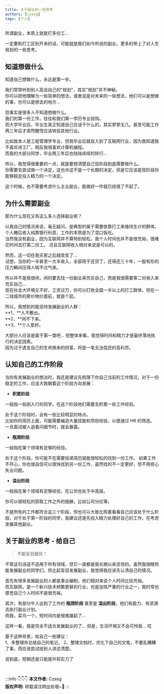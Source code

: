 ```yaml
---
title: 关于副业的一些思考
authors: [czasg]
tags: [个人]
---
```


所谓副业，本质上就是打多份工...

一定要和打工区别开来的话，可能就是我们如今所说的副业，更多的带上了对人生规划的一些思考。

<!--truncate-->

## 知道想做什么
知道自己想做什么，永远是第一步。

我们常常听到别人高谈自己的"规划"，其实"规划"并不神秘。  
你可以把他理解为一些简单的想法，或者说是对未来的一些想法，他们可以是想做的事，也可以是想去的地方...   

但事实是很多人不知道想做什么。  
我们的第一份工作，往往和我们第一学历专业挂钩。  
而大学毕业后，毕业生真正知道自己应该干什么的，其实寥寥无几。甚至可能工作两三年后才突然醒悟应该转投其他行业。

比如我本人是工程管理学专业，但我毕业后就投入到了互联网行业，因为我知道我不喜欢进工厂，相反我很喜欢计算机编程。  
而我的大部分同学，毕业两三年后也陆陆续续的转行...

所以，我觉得很重要的一点，就是要想清楚自己现阶段到底需要做什么。    
你需要去尝试做一个决定，这也许这不是一个长期的决定，但是它应该是现阶段你能够稳定投入精力的一个决定。

这个时候，也不需要考虑什么主业副业，能做好一件就已经很了不起了。


## 为什么需要副业
那为什么现在又有这么多人选择副业呢？

以我自己的情况来说，毫无疑问，是典型的属于需要依靠打工来维持生计的群体。个人睡后收入纯靠银行利息，工作的本质是为了混口饭吃。   
当然我没有副业，因为互联网并不算特别轻松，我个人时间也并不是很充裕，很难花时间去打第二份工。
况且互联网收入相对来说是可以的。   

然而，这一切在我买房之后就改变了...  
试想，当你的一半甚至一大半收入，全部用于还贷了，还得还三十年，一股有形的压力瞬间压得人喘不过气来。  

所以并不是我很闲，闲的要去找一份副业来充实自己，而是我很需要第二份收入来充实自己...  
现在社会大环境又不好，工资过万，你可以打败全国一半以上的打工群体，但在一二线城市的房价物价面前，就是个屁。

所以，我想到的能坚持发展副业的人群：  
**1、**入不敷出。   
**2、**闲不下来。   
**3、**个人爱好。    

大部分人应该是属于第一类吧... 但整体来看，我觉得时间和精力才是最终落地执行的决定因素。  
因为过于透支自己的生命换来的财富，将是一笔无法偿还的高利贷。  

## 认知自己的工作阶段
当你有发展副业的想法时，我还是建议先梳理下你自己当前的工作情况，对于一份稳定的工作，应该大致朝着这个阶段方向发展：  

* **积累阶段**

一般指一些刚入行的同学，在这个阶段他们需要去积累一些工作经验。

处于这个阶段时，会有一些比较明显的特点。  
比如你的简历上面，可能需要编造大量技能和项目经验，以便通过 HR 的筛选。
一旦面试被人追着问细节时，就会暴露。


* **瓶颈阶段**

一般指在某个领域有足够的经验。

处于这个阶段，你可能不在需要投递简历就能很轻松的找到一份工作。
如果工作不开心，你也很自信可以很快找到另一份工作，虽然找的不一定更好，但不用担心失业问题。


* **溢出阶段**

一般指在某个领域有足够经验，在公司也处于中高层。

你可以很轻松的获取工作之外的报酬，比如公司分红等。


不是所有的工作都符合这三个阶段，但也可以大致比照着看看自己应该处于什么阶段，对于处于第一阶段的同学，我建议还是先投入精力处理好自己的工作，在考虑发展其他副业。

## 关于副业的思考 - 给自己
> 不能盲目跟风！

不管这句话适不适用于所有领域，但它一直都是我长期以来坚信的。虽然我很眼热能发展副业的同学们，但比起盲目发展副业，我觉得我应该先认清自己的情况。

首先有很多发展副业的人都是事业编制，他们相对来说个人时间比较充裕。  
而互联网，是一个新兴技术频繁更替的行业，也是加班严重的行业之一，我时常也感觉自己个人时间不是很充裕。
  
其次，有部分牛人达到了工作的 **瓶颈阶段** 甚至是 **溢出阶段**，他们有能力、有资源去执行副业计划。  
而我，菜鸟一个，短时间内是很难雄起了...

这样一看，我是完全不适合发展副业的了...
但是，生活环境又不会可怜我... 哎

基于这种背景，给自己一些建议：  
1、多整理并总结自己的笔记。
2、整理文档时，优化下自己的文笔，不要乱糟糟了事，而应该尝试给别人讲述清楚。


说到底，短期还是只能提升软实力了


<br/>

:::info 👇👇👇
**本文作者:** Czasg   
**版权声明:** 转载请注明出处哦~👮‍
:::